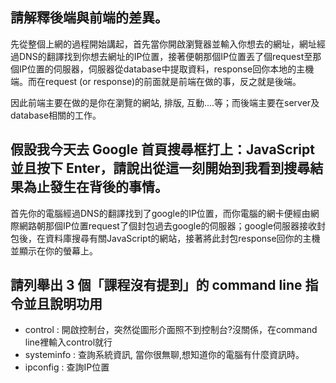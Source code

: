 ## 請解釋後端與前端的差異。
先從整個上網的過程開始講起，首先當你開啟瀏覽器並輸入你想去的網址，網址經過DNS的翻譯找到你想去網址的IP位置，接著便朝那個IP位置丟了個request至那個IP位置的伺服器，伺服器從database中提取資料，response回你本地的主機端。而在request (or response)的前面就是前端在做的事，反之就是後端。

因此前端主要在做的是你在瀏覽的網站, 排版, 互動....等；而後端主要在server及database相關的工作。


## 假設我今天去 Google 首頁搜尋框打上：JavaScript 並且按下 Enter，請說出從這一刻開始到我看到搜尋結果為止發生在背後的事情。
首先你的電腦經過DNS的翻譯找到了google的IP位置，而你電腦的網卡便經由網際網路朝那個IP位置request了個封包過去google的伺服器；google伺服器接收封包後，在資料庫搜尋有關JavaScript的網站，接著將此封包response回你的主機並顯示在你的螢幕上。



## 請列舉出 3 個「課程沒有提到」的 command line 指令並且說明功用
* control : 開啟控制台，突然從圖形介面照不到控制台?沒關係，在command line裡輸入control就行
* systeminfo :  查詢系統資訊, 當你很無聊,想知道你的電腦有什麼資訊時。
* ipconfig : 查詢IP位置

